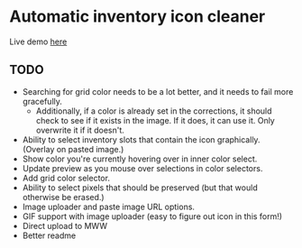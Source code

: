 # Automatic inventory icon cleaner #
Live demo [here](https://mabi.world/icon/)

## TODO ##
* Searching for grid color needs to be a lot better, and it needs to fail more gracefully.
	* Additionally, if a color is already set in the corrections, it should check to see if it exists in the image. If it does, it can use it. Only overwrite it if it doesn't.
* Ability to select inventory slots that contain the icon graphically. (Overlay on pasted image.)
* Show color you're currently hovering over in inner color select.
* Update preview as you mouse over selections in color selectors.
* Add grid color selector.
* Ability to select pixels that should be preserved (but that would otherwise be erased.)
* Image uploader and paste image URL options.
* GIF support with image uploader (easy to figure out icon in this form!)
* Direct upload to MWW
* Better readme


